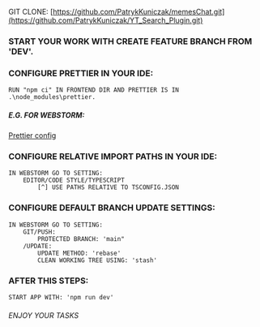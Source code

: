 GIT CLONE: [https://github.com/PatrykKuniczak/memesChat.git](https://github.com/PatrykKuniczak/YT_Search_Plugin.git)

### START YOUR WORK WITH CREATE FEATURE BRANCH FROM 'DEV'.

### CONFIGURE PRETTIER IN YOUR IDE:

    RUN "npm ci" IN FRONTEND DIR AND PRETTIER IS IN .\node_modules\prettier.

##### E.G. FOR WEBSTORM:

[Prettier config](https://blog.jetbrains.com/webstorm/2020/07/webstorm-2020-2/)

### CONFIGURE RELATIVE IMPORT PATHS IN YOUR IDE:

    IN WEBSTORM GO TO SETTING:
        EDITOR/CODE STYLE/TYPESCRIPT
            [^] USE PATHS RELATIVE TO TSCONFIG.JSON

### CONFIGURE DEFAULT BRANCH UPDATE SETTINGS:

    IN WEBSTORM GO TO SETTING:
        GIT/PUSH:
            PROTECTED BRANCH: 'main"
        /UPDATE:
            UPDATE METHOD: 'rebase'
            CLEAN WORKING TREE USING: 'stash' 

### AFTER THIS STEPS:

    START APP WITH: 'npm run dev'

###### ENJOY YOUR TASKS
